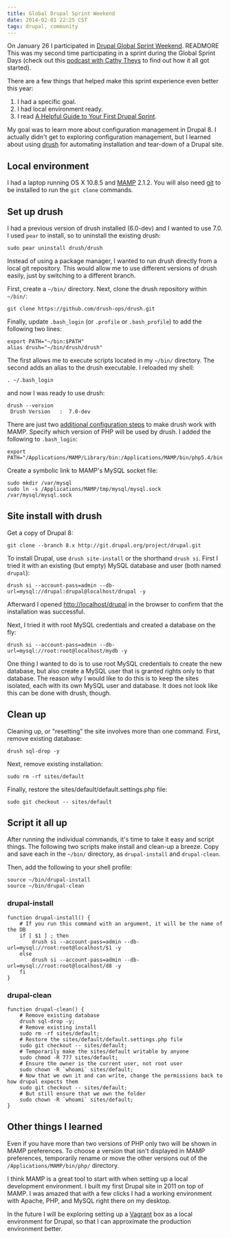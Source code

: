 ```yaml
---
title: Global Drupal Sprint Weekend
date: 2014-02-01 22:25 CST
tags: drupal, community
---
```


On January 26 I participated in [Drupal Global Sprint Weekend][]. READMORE This was my second time participating in a sprint during the Global Sprint Days (check out this [podcast with Cathy Theys][] to find out how it all got started). 

There are a few things that helped make this sprint experience even better this year:

1. I had a specific goal.
2. I had local environment ready.
3. I read [A Helpful Guide to Your First Drupal Sprint][].

My goal was to learn more about configuration management in Drupal 8. I actually didn't get to exploring configuration management, but I learned about using [drush][] for automating installation and tear-down of a Drupal site. 

[Drupal Global Sprint Weekend]: https://groups.drupal.org/node/332998
[podcast with Cathy Theys]: https://www.lullabot.com/blog/podcasts/global-sprint-days
[A Helpful Guide to Your First Drupal Sprint]: http://www.genuineinteractive.com/blog-posts/web/helpful-guide-first-sprint/
[drush]: https://github.com/drush-ops/drush

## Local environment

I had a laptop running OS X 10.8.5 and [MAMP][] 2.1.2. You will also need [git][] to be installed to run the `git clone` commands.

[MAMP]: http://www.mamp.info/en/index.html
[git]: http://git-scm.com

## Set up drush

I had a previous version of drush installed (6.0-dev) and I wanted to use 7.0. I used `pear` to install, so to uninstall the existing drush:

``` shell
sudo pear uninstall drush/drush
```

Instead of using a package manager, I wanted to run drush directly from a local git repository. This would allow me to use different versions of drush easily, just by switching to a different branch.

First, create a `~/bin/` directory. Next, clone the drush repository within `~/bin/`:

``` shell
git clone https://github.com/drush-ops/drush.git
```

Finally, update `.bash_login` (or `.profile` or `.bash_profile`) to add the following two lines:

``` shell
export PATH="~/bin:$PATH" 
alias drush="~/bin/drush/drush"
```

The first allows me to execute scripts located in my `~/bin/` directory. The second adds an alias to the drush executable. I reloaded my shell:

```shell
. ~/.bash_login 
```

and now I was ready to use drush:

``` shell
drush --version
 Drush Version   :  7.0-dev
```

There are just two [additional configuration steps][] to make drush work with MAMP. Specify which version of PHP will be used by drush. I added the following to `.bash_login`:

``` shell
export PATH="/Applications/MAMP/Library/bin:/Applications/MAMP/bin/php5.4/bin:$PATH"
```

Create a symbolic link to MAMP's MySQL socket file:

``` shell
sudo mkdir /var/mysql
sudo ln -s /Applications/MAMP/tmp/mysql/mysql.sock /var/mysql/mysql.sock
```

[additional configuration steps]: https://github.com/drush-ops/drush#additional-configurations-for-mamp

## Site install with drush

Get a copy of Drupal 8:

``` shell
git clone --branch 8.x http://git.drupal.org/project/drupal.git
```

To install Drupal, use `drush site-install` or the shorthand `drush si`. First I tried it with an existing (but empty) MySQL database and user (both named `drupal`):

``` shell
drush si --account-pass=admin --db-url=mysql://drupal:drupal@localhost/drupal -y
```

Afterward I opened <http://localhost/drupal> in the browser to confirm that the installation was successful. 

Next, I tried it with root MySQL credentials and created a database on the fly:

``` shell
drush si --account-pass=admin --db-url=mysql://root:root@localhost/mydb -y
```

One thing I wanted to do is to use root MySQL credentials to create the new database, but also create a MySQL user that is granted rights only to that database. The reason why I would like to do this is to keep the sites isolated, each with its own MySQL user and database. It does not look like this can be done with drush, though.

## Clean up

Cleaning up, or "resetting" the site involves more than one command. First, remove existing database:

``` shell    
drush sql-drop -y
```

Next, remove existing installation:

``` shell    
sudo rm -rf sites/default
```
   
Finally, restore the sites/default/default.settings.php file:

``` shell
sudo git checkout -- sites/default
```

## Script it all up

After running the individual commands, it's time to take it easy and script things. The following two scripts make install and clean-up a breeze. Copy and save each in the `~/bin/` directory, as `drupal-install` and `drupal-clean`. 

Then, add the following to your shell profile:

``` shell
source ~/bin/drupal-install
source ~/bin/drupal-clean
```

### drupal-install

``` shell
function drupal-install() {
	# If you run this command with an argument, it will be the name of the DB
	if [ $1 ] ; then
		drush si --account-pass=admin --db-url=mysql://root:root@localhost/$1 -y
	else
		drush si --account-pass=admin --db-url=mysql://root:root@localhost/d8 -y
	fi
}
```

### drupal-clean

``` shell
function drupal-clean() {
	# Remove existing database
	drush sql-drop -y;
	# Remove existing install
	sudo rm -rf sites/default;
	# Restore the sites/default/default.settings.php file
	sudo git checkout -- sites/default;
	# Temporarily make the sites/default writable by anyone
	sudo chmod -R 777 sites/default;
	# Ensure the owner is the current user, not root user
	sudo chown -R `whoami` sites/default;
	# Now that we own it and can write, change the permissions back to how drupal expects them
	sudo git checkout -- sites/default;
	# But still ensure that we own the folder
	sudo chown -R `whoami` sites/default;
}
```

## Other things I learned

Even if you have more than two versions of PHP only two will be shown in MAMP preferences. To choose a version that isn't displayed in MAMP preferences, temporarily rename or move the other versions out of the `/Applications/MAMP/bin/php/` directory.

I think MAMP is a great tool to start with when setting up a local development environment. I built my first Drupal site in 2011 on top of MAMP. I was amazed that with a few clicks I had a working environment with Apache, PHP, and MySQL right there on my desktop.

In the future I will be exploring setting up a [Vagrant][] box as a local environment for Drupal, so that I can approximate the production environment better.

[Vagrant]: http://www.vagrantup.com
